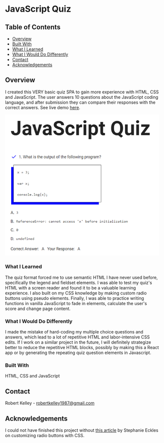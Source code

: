 # JavaScript Quiz

## Table of Contents

- [Overview](#overview)
- [Built With](#built-with)
- [What I Learned](#what-i-learned)
- [What I Would Do Differently](#what-i-would-do-differently)
- [Contact](#contact)
- [Acknowledgements](#acknowledgements)

## Overview

I created this VERY basic quiz SPA to gain more experience with HTML, CSS and JavaScript. The user answers 10 questions about the JavaScript coding language, and after submission they can compare their responses with the correct answers. See live demo [here](https://monumental-jalebi-b495b5.netlify.app/).

![Screenshot of JavaScript Quiz](./screenshot.png?raw=true)

### What I Learned

The quiz format forced me to use semantic HTML I have never used before, specifically the legend and fieldset elements. I was able to test my quiz's HTML with a screen reader and found it to be a valuable learning experience. I also built on my CSS knowledge by making custom radio buttons using pseudo elements. Finally, I was able to practice writing functions in vanilla JavaScript to fade in elements, calculate the user's score and change page content.  

### What I Would Do Differently

I made the mistake of hard-coding my multiple choice questions and answers, which lead to a lot of repetitive HTML and labor-intensive CSS edits. If I work on a similar project in the future, I will definitely strategize better to reduce the repetitive HTML blocks, possibly by making this a React app or by generating the repeating quiz question elements in Javascript.

### Built With

HTML, CSS and JavaScript

## Contact

Robert Kelley - robertkelley1987@gmail.com

## Acknowledgements

I could not have finished this project without [this article](https://moderncss.dev/pure-css-custom-styled-radio-buttons/) by Stephanie Eckles on customizing
radio buttons with CSS.